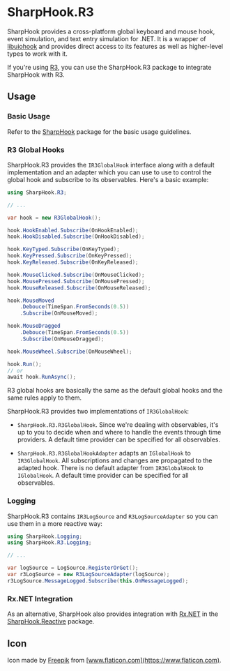 # SharpHook.R3

SharpHook provides a cross-platform global keyboard and mouse hook, event simulation, and text entry simulation for
.NET. It is a wrapper of [libuiohook](https://github.com/TolikPylypchuk/libuiohook) and provides direct access to its
features as well as higher-level types to work with it.

If you're using [R3](https://github.com/Cysharp/R3), you can use the SharpHook.R3 package to integrate SharpHook with
R3.

## Usage

### Basic Usage

Refer to the [SharpHook](https://www.nuget.org/packages/SharpHook) package for the basic usage guidelines.

### R3 Global Hooks

SharpHook.R3 provides the `IR3GlobalHook` interface along with a default implementation and an adapter which you can use
to use to control the global hook and subscribe to its observables. Here's a basic example:

```c#
using SharpHook.R3;

// ...

var hook = new R3GlobalHook();

hook.HookEnabled.Subscribe(OnHookEnabled);
hook.HookDisabled.Subscribe(OnHookDisabled);

hook.KeyTyped.Subscribe(OnKeyTyped);
hook.KeyPressed.Subscribe(OnKeyPressed);
hook.KeyReleased.Subscribe(OnKeyReleased);

hook.MouseClicked.Subscribe(OnMouseClicked);
hook.MousePressed.Subscribe(OnMousePressed);
hook.MouseReleased.Subscribe(OnMouseReleased);

hook.MouseMoved
    .Debouce(TimeSpan.FromSeconds(0.5))
    .Subscribe(OnMouseMoved);

hook.MouseDragged
    .Debouce(TimeSpan.FromSeconds(0.5))
    .Subscribe(OnMouseDragged);

hook.MouseWheel.Subscribe(OnMouseWheel);

hook.Run();
// or
await hook.RunAsync();
```

R3 global hooks are basically the same as the default global hooks and the same rules apply to them.

SharpHook.R3 provides two implementations of `IR3GlobalHook`:

- `SharpHook.R3.R3GlobalHook`. Since we're dealing with observables, it's up to you to decide when and where to handle
the events through time providers. A default time provider can be specified for all observables.

- `SharpHook.R3.R3GlobalHookAdapter` adapts an `IGlobalHook` to `IR3GlobalHook`. All subscriptions and changes are
propagated to the adapted hook. There is no default adapter from `IR3GlobalHook` to `IGlobalHook`. A default time
provider can be specified for all observables.

### Logging

SharpHook.R3 contains `IR3LogSource` and `R3LogSourceAdapter` so you can use them in a more reactive way:

```c#
using SharpHook.Logging;
using SharpHook.R3.Logging;

// ...

var logSource = LogSource.RegisterOrGet();
var r3LogSource = new R3LogSourceAdapter(logSource);
r3LogSource.MessageLogged.Subscribe(this.OnMessageLogged);
```

### Rx.NET Integration

As an alternative, SharpHook also provides integration with [Rx.NET](https://github.com/dotnet/reactive) in the
[SharpHook.Reactive](https://www.nuget.org/packages/SharpHook.Reactive) package.

## Icon

Icon made by [Freepik](https://www.freepik.com) from [www.flaticon.com](https://www.flaticon.com).
